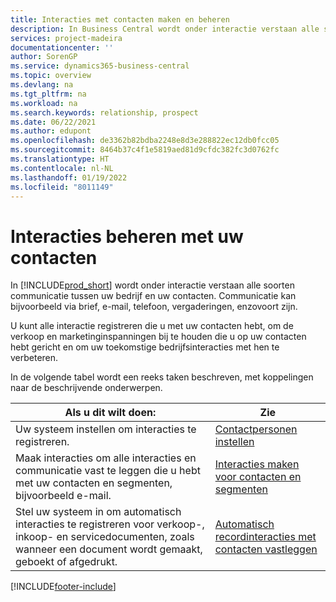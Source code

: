 ```yaml
---
title: Interacties met contacten maken en beheren
description: In Business Central wordt onder interactie verstaan alle soorten communicatie tussen uw bedrijf en uw contacten. Lees meer over de manieren om uw contacten te maken en te beheren.
services: project-madeira
documentationcenter: ''
author: SorenGP
ms.service: dynamics365-business-central
ms.topic: overview
ms.devlang: na
ms.tgt_pltfrm: na
ms.workload: na
ms.search.keywords: relationship, prospect
ms.date: 06/22/2021
ms.author: edupont
ms.openlocfilehash: de3362b82bdba2248e8d3e288822ec12db0fcc05
ms.sourcegitcommit: 8464b37c4f1e5819aed81d9cfdc382fc3d0762fc
ms.translationtype: HT
ms.contentlocale: nl-NL
ms.lasthandoff: 01/19/2022
ms.locfileid: "8011149"
---
```

# <a name="managing-interactions-with-your-contacts"></a>Interacties beheren met uw contacten
In [!INCLUDE[prod_short](includes/prod_short.md)] wordt onder interactie verstaan alle soorten communicatie tussen uw bedrijf en uw contacten. Communicatie kan bijvoorbeeld via brief, e-mail, telefoon, vergaderingen, enzovoort zijn.

U kunt alle interactie registreren die u met uw contacten hebt, om de verkoop en marketinginspanningen bij te houden die u op uw contacten hebt gericht en om uw toekomstige bedrijfsinteracties met hen te verbeteren.

In de volgende tabel wordt een reeks taken beschreven, met koppelingen naar de beschrijvende onderwerpen.

| Als u dit wilt doen: | Zie |
| --- | --- |
| Uw systeem instellen om interacties te registreren. |[Contactpersonen instellen](marketing-setup-contacts.md) |
|Maak interacties om alle interacties en communicatie vast te leggen die u hebt met uw contacten en segmenten, bijvoorbeeld e-mail.|[Interacties maken voor contacten en segmenten](marketing-how-create-interactions.md)|
|Stel uw systeem in om automatisch interacties te registreren voor verkoop-, inkoop- en servicedocumenten, zoals wanneer een document wordt gemaakt, geboekt of afgedrukt.|[Automatisch recordinteracties met contacten vastleggen](marketing-auto-record-interactions.md)|


[!INCLUDE[footer-include](includes/footer-banner.md)]